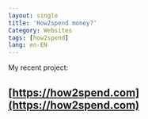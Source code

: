 ```yaml
---
layout: single
title: 'How2spend money?'
Category: Websites
tags: [how2spend]
lang: en-EN
---
```

My recent project:

## [https://how2spend.com](https://how2spend.com)
